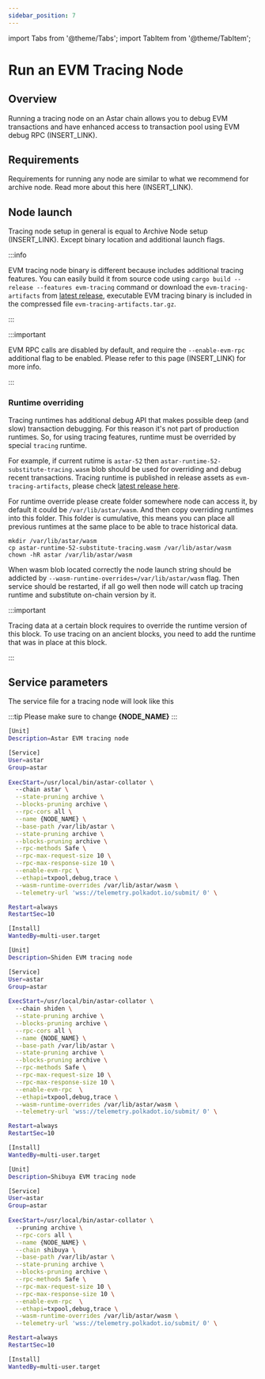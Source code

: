 ```yaml
---
sidebar_position: 7
---
```


import Tabs from '@theme/Tabs';
import TabItem from '@theme/TabItem';

# Run an EVM Tracing Node

## Overview

Running a tracing node on an Astar chain allows you to debug EVM transactions and have enhanced access to transaction pool using EVM debug RPC (INSERT_LINK).

## Requirements

Requirements for running any node are similar to what we recommend for archive node. Read more about this here (INSERT_LINK).


## Node launch 

Tracing node setup in general is equal to Archive Node setup (INSERT_LINK). Except binary location and additional launch flags.

:::info 

EVM tracing node binary is different because includes additional tracing features. You can easily build it from source code using `cargo build --release --features evm-tracing` command or download the `evm-tracing-artifacts` from [latest release](https://github.com/AstarNetwork/Astar/releases/latest), executable EVM tracing binary is included in the compressed file `evm-tracing-artifacts.tar.gz`.

:::

:::important

EVM RPC calls are disabled by default, and require the `--enable-evm-rpc` additional flag to be enabled. Please refer to this page (INSERT_LINK) for more info.

:::

### Runtime overriding

Tracing runtimes has additional debug API that makes possible deep (and slow) transaction debugging. For this reason it's not part of production runtimes. So, for using tracing features, runtime must be overrided by special `tracing` runtime.

For example, if current rutime is `astar-52` then `astar-runtime-52-substitute-tracing.wasm` blob should be used for overriding and debug recent transactions. Tracing runtime is published in release assets as `evm-tracing-artifacts`, please check [latest release here](https://github.com/AstarNetwork/Astar/releases/latest). 

For runtime override please create folder somewhere node can access it, by default it could be `/var/lib/astar/wasm`. And then copy overriding runtimes into this folder.
This folder is cumulative, this means you can place all previous runtimes at the same place to be able to trace historical data.

```
mkdir /var/lib/astar/wasm
cp astar-runtime-52-substitute-tracing.wasm /var/lib/astar/wasm
chown -hR astar /var/lib/astar/wasm
```

When wasm blob located correctly the node launch string should be addicted by `--wasm-runtime-overrides=/var/lib/astar/wasm` flag. Then service should be restarted, if all go well then node will catch up tracing runtime and substitute on-chain version by it.

:::important

Tracing data at a certain block requires to override the runtime version of this block. 
To use tracing on an ancient blocks, you need to add the runtime that was in place at this block.

:::

## Service parameters

The service file for a tracing node will look like this

:::tip
Please make sure to change **{NODE_NAME}**
:::

<Tabs>
<TabItem value="astar" label="Astar" default>

```sh
[Unit]
Description=Astar EVM tracing node

[Service]
User=astar
Group=astar
  
ExecStart=/usr/local/bin/astar-collator \
  --chain astar \
  --state-pruning archive \
  --blocks-pruning archive \
  --rpc-cors all \
  --name {NODE_NAME} \
  --base-path /var/lib/astar \
  --state-pruning archive \
  --blocks-pruning archive \
  --rpc-methods Safe \
  --rpc-max-request-size 10 \
  --rpc-max-response-size 10 \
  --enable-evm-rpc \
  --ethapi=txpool,debug,trace \
  --wasm-runtime-overrides /var/lib/astar/wasm \
  --telemetry-url 'wss://telemetry.polkadot.io/submit/ 0' \

Restart=always
RestartSec=10

[Install]
WantedBy=multi-user.target
```

</TabItem>
<TabItem value="shiden" label="Shiden" default>

```sh
[Unit]
Description=Shiden EVM tracing node

[Service]
User=astar
Group=astar
  
ExecStart=/usr/local/bin/astar-collator \
  --chain shiden \
  --state-pruning archive \
  --blocks-pruning archive \
  --rpc-cors all \
  --name {NODE_NAME} \
  --base-path /var/lib/astar \
  --state-pruning archive \
  --blocks-pruning archive \
  --rpc-methods Safe \
  --rpc-max-request-size 10 \
  --rpc-max-response-size 10 \
  --enable-evm-rpc  \
  --ethapi=txpool,debug,trace \
  --wasm-runtime-overrides /var/lib/astar/wasm \
  --telemetry-url 'wss://telemetry.polkadot.io/submit/ 0' \

Restart=always
RestartSec=10

[Install]
WantedBy=multi-user.target
```

</TabItem>
<TabItem value="shibuya" label="Shibuya" default>

```sh
[Unit]
Description=Shibuya EVM tracing node

[Service]
User=astar
Group=astar
  
ExecStart=/usr/local/bin/astar-collator \
  --pruning archive \
  --rpc-cors all \
  --name {NODE_NAME} \
  --chain shibuya \
  --base-path /var/lib/astar \
  --state-pruning archive \
  --blocks-pruning archive \
  --rpc-methods Safe \
  --rpc-max-request-size 10 \
  --rpc-max-response-size 10 \
  --enable-evm-rpc  \
  --ethapi=txpool,debug,trace \
  --wasm-runtime-overrides /var/lib/astar/wasm \
  --telemetry-url 'wss://telemetry.polkadot.io/submit/ 0' \

Restart=always
RestartSec=10

[Install]
WantedBy=multi-user.target
```

</TabItem>
</Tabs>
